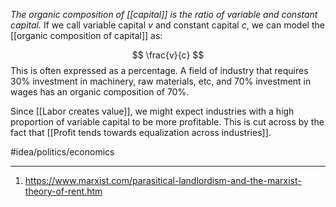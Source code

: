 *The organic composition of [[capital]] is the ratio of variable and constant capital.* If we call variable capital $v$ and constant capital $c$, we can model the [[organic composition of capital]] as:

$$
\frac{v}{c}
$$
This is often expressed as a percentage. A field of industry that requires 30% investment in machinery, raw materials, etc, and 70% investment in wages has an organic composition of 70%. 

Since [[Labor creates value]], we might expect industries with a high proportion of variable capital to be more profitable. This is cut across by the fact that [[Profit tends towards equalization across industries]]. 

#idea/politics/economics 

---
1. https://www.marxist.com/parasitical-landlordism-and-the-marxist-theory-of-rent.htm